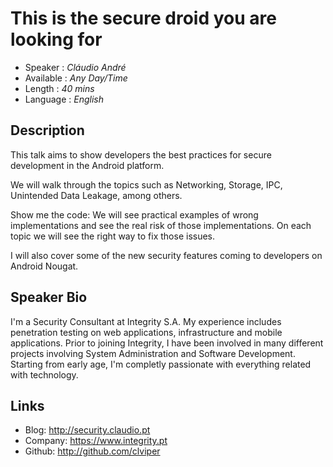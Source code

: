 This is the secure droid you are looking for
========================

* Speaker   : *Cláudio André*
* Available : *Any Day/Time* 
* Length    : *40 mins*
* Language  : *English*

Description
-----------

This talk aims to show developers the best practices for secure development in the Android platform.

We will walk through the topics such as Networking, Storage, IPC, Unintended Data Leakage, among others.

Show me the code: We will see practical examples of wrong implementations and see the real risk of those implementations. On each topic we will see the right way to fix those issues.

I will also cover some of the new security features coming to developers on Android Nougat.

Speaker Bio
-----------

I'm a Security Consultant at Integrity S.A.
My experience includes penetration testing on web applications, infrastructure and mobile applications.
Prior to joining Integrity, I have been involved in many different projects involving System Administration and Software Development. Starting from early age, I'm completly passionate with everything related with technology.

Links
-----

* Blog: http://security.claudio.pt
* Company: https://www.integrity.pt
* Github: http://github.com/clviper

